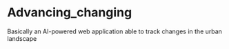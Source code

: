 # Advancing_changing
Basically an AI-powered web application able to track changes in the urban landscape
